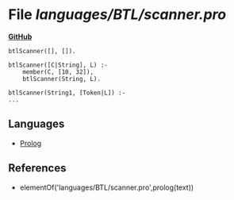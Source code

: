 # File _languages/BTL/scanner.pro_
**[GitHub](https://github.com/softlang/yas/blob/master/languages/BTL/scanner.pro)**
```
btlScanner([], []).

btlScanner([C|String], L) :-
    member(C, [10, 32]),
    btlScanner(String, L).

btlScanner(String1, [Token|L]) :-
...
```

## Languages
* [Prolog](../languages/Prolog.md)

## References
* elementOf('languages/BTL/scanner.pro',prolog(text))
